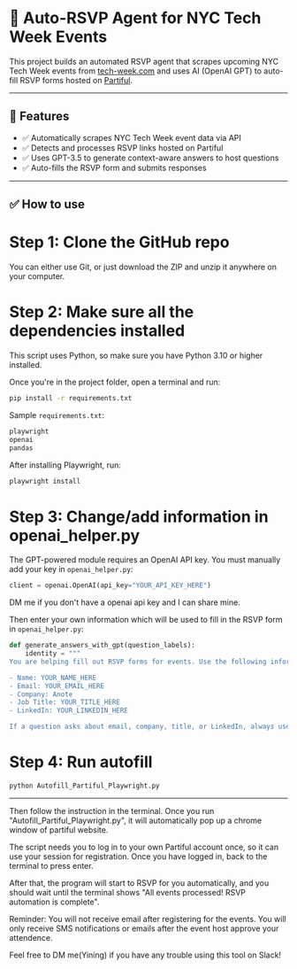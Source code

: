 
# 🧠 Auto-RSVP Agent for NYC Tech Week Events

This project builds an automated RSVP agent that scrapes upcoming NYC Tech Week events from [tech-week.com](https://www.tech-week.com/calendar) and uses AI (OpenAI GPT) to auto-fill RSVP forms hosted on [Partiful](https://partiful.com).

---

## 🚀 Features

- ✅ Automatically scrapes NYC Tech Week event data via API
- ✅ Detects and processes RSVP links hosted on Partiful
- ✅ Uses GPT-3.5 to generate context-aware answers to host questions
- ✅ Auto-fills the RSVP form and submits responses

---


## ✅ How to use

# Step 1: Clone the GitHub repo
You can either use Git, or just download the ZIP and unzip it anywhere on your computer.

# Step 2: Make sure all the dependencies installed
This script uses Python, so make sure you have Python 3.10 or higher installed.

Once you're in the project folder, open a terminal and run:

```bash
pip install -r requirements.txt
```

Sample `requirements.txt`:

```txt
playwright
openai
pandas
```

After installing Playwright, run:

```bash
playwright install
```
# Step 3: Change/add information in openai_helper.py

The GPT-powered module requires an OpenAI API key. You must manually add your key in `openai_helper.py`:

```python
client = openai.OpenAI(api_key="YOUR_API_KEY_HERE")
```
DM me if you don't have a openai api key and I can share mine.

Then enter your own information which will be used to fill in the RSVP form in `openai_helper.py`:

```python
def generate_answers_with_gpt(question_labels):
    identity = """
You are helping fill out RSVP forms for events. Use the following information to answer:

- Name: YOUR_NAME_HERE
- Email: YOUR_EMAIL_HERE
- Company: Anote
- Job Title: YOUR_TITLE_HERE
- LinkedIn: YOUR_LINKEDIN_HERE

If a question asks about email, company, title, or LinkedIn, always use exactly the values above.
```

# Step 4: Run autofill


```bash
python Autofill_Partiful_Playwright.py
```
---

Then follow the instruction in the terminal. Once you run "Autofill_Partiful_Playwright.py", it will automatically pop up a chrome window of partiful website. 

The script needs you to log in to your own Partiful account once, so it can use your session for registration. Once you have logged in, back to the terminal to press enter. 

After that, the program will start to RSVP for you automatically, and you should wait until the terminal shows "All events processed! RSVP automation is complete". 

Reminder: You will not receive email after registering for the events. You will only receive SMS notifications or emails after the event host approve your attendence. 

Feel free to DM me(Yining) if you have any trouble using this tool on Slack!
